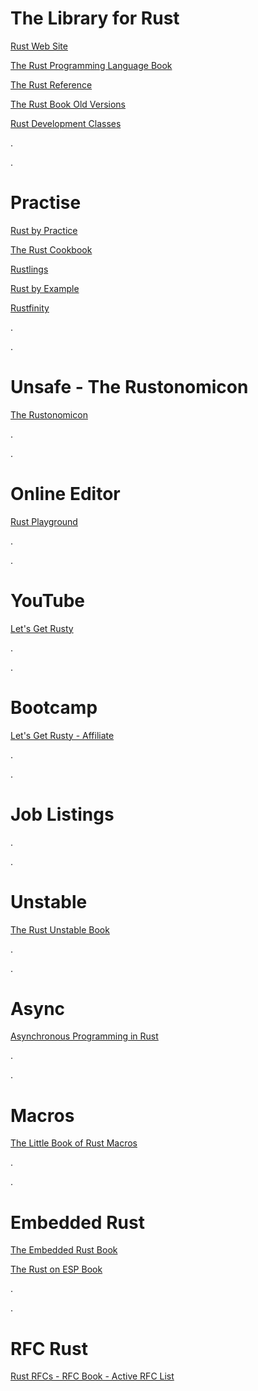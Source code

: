 # The Library for Rust

[Rust Web Site](https://www.rust-lang.org/learn)

[The Rust Programming Language Book](https://doc.rust-lang.org/book/)

[The Rust Reference](https://doc.rust-lang.org/stable/reference/introduction.html)

[The Rust Book Old Versions](https://doc.rust-lang.org/1.30.0/book/index.html)

[Rust Development Classes](https://rust-classes.com/preface)

.

.

# Practise

[Rust by Practice](https://practice.course.rs/why-exercise.html)

[The Rust Cookbook](https://rust-lang-nursery.github.io/rust-cookbook/)

[Rustlings](https://github.com/rust-lang/rustlings/)

[Rust by Example](https://doc.rust-lang.org/rust-by-example/index.html)

[Rustfinity](https://www.rustfinity.com/)

.

.

# Unsafe - The Rustonomicon

[The Rustonomicon](https://doc.rust-lang.org/nomicon/index.html)

.

.

# Online Editor

[Rust Playground](https://play.rust-lang.org/)

.

.

# YouTube
[Let's Get Rusty](https://www.youtube.com/@letsgetrusty)

.

.
# Bootcamp
[Let's Get Rusty - Affiliate](https://barisdmbtechdev.krtra.com/t/K3qGnSkRx4Za)

.

.
# Job Listings

.

.
# Unstable

[The Rust Unstable Book](https://doc.rust-lang.org/nightly/unstable-book/)

.

.

# Async

[Asynchronous Programming in Rust](https://rust-lang.github.io/async-book/intro.html)

.

.

# Macros

[The Little Book of Rust Macros](https://veykril.github.io/tlborm/)

.

.

# Embedded Rust

[The Embedded Rust Book](https://docs.rust-embedded.org/book/intro/index.html)

[The Rust on ESP Book](https://docs.esp-rs.org/book/introduction.html)

.

.

# RFC Rust

[Rust RFCs - RFC Book - Active RFC List](https://rust-lang.github.io/rfcs/introduction.html)
